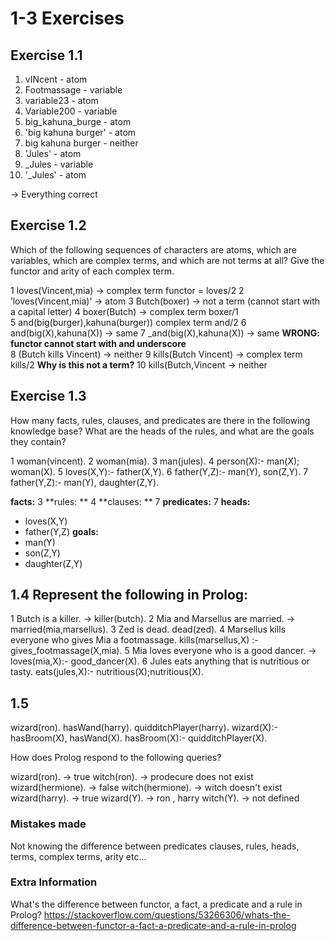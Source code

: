 # 1-3 Exercises

## Exercise 1.1

1. vINcent - atom
2. Footmassage - variable
3. variable23 - atom
4. Variable200 - variable 
5. big_kahuna_burge - atom
6. 'big kahuna burger' - atom
7. big kahuna burger - neither
8. 'Jules' - atom
9. _Jules - variable 
10. '_Jules' - atom 

-> Everything correct


## Exercise 1.2

Which of the following sequences of characters are atoms, 
which are variables, which are complex terms, and which are not terms at all? 
Give the functor and arity of each complex term.

1 loves(Vincent,mia) -> complex term functor = loves/2
2 ’loves(Vincent,mia)’ -> atom 
3 Butch(boxer) -> not a term (cannot start with a capital letter)
4 boxer(Butch) -> complex term boxer/1  
5 and(big(burger),kahuna(burger)) complex term and/2
6 and(big(X),kahuna(X)) -> same 
7 _and(big(X),kahuna(X)) -> same **WRONG: functor cannot start with and underscore**  
8 (Butch  kills  Vincent) -> neither
9 kills(Butch  Vincent) -> complex term kills/2 **Why is this not a term?**
10 kills(Butch,Vincent -> neither


## Exercise 1.3
How many facts, rules, clauses, and predicates are there in the following knowledge base? 
What are the heads of the rules, and what are the goals they contain?

1   woman(vincent).
2   woman(mia).
3   man(jules).
4   person(X):-  man(X);  woman(X).
5   loves(X,Y):-  father(X,Y).
6   father(Y,Z):-  man(Y),  son(Z,Y).
7   father(Y,Z):-  man(Y),  daughter(Z,Y).

**facts:** 3
**rules: ** 4
**clauses: ** 7
**predicates:** 7
**heads:**
 - loves(X,Y)
 - father(Y,Z)
**goals:** 
 - man(Y)
 - son(Z,Y)
 - daughter(Z,Y)
 

 
 ## 1.4 Represent the following in Prolog:

1 Butch is a killer. -> killer(butch).
2 Mia and Marsellus are married. -> married(mia,marsellus).
3 Zed is dead. dead(zed).
4 Marsellus kills everyone who gives Mia a footmassage. kills(marsellus,X) :- gives_footmassage(X,mia).
5 Mia loves everyone who is a good dancer. -> loves(mia,X):- good_dancer(X).
6 Jules eats anything that is nutritious or tasty. eats(jules,X):- nutritious(X);nutritious(X).

## 1.5 
   wizard(ron).
   hasWand(harry).
   quidditchPlayer(harry).
   wizard(X):-  hasBroom(X),  hasWand(X).
   hasBroom(X):-  quidditchPlayer(X).
   
How does Prolog respond to the following queries?

wizard(ron). -> true
witch(ron). -> prodecure does not exist
wizard(hermione). -> false
witch(hermione). -> witch doesn't exist
wizard(harry). ->  true
wizard(Y). -> ron , harry
witch(Y). -> not defined



### Mistakes made
Not knowing the difference between predicates clauses, rules, heads, terms, complex terms, arity etc...

### Extra Information
What's the difference between functor, a fact, a predicate and a rule in Prolog? 
https://stackoverflow.com/questions/53266306/whats-the-difference-between-functor-a-fact-a-predicate-and-a-rule-in-prolog
